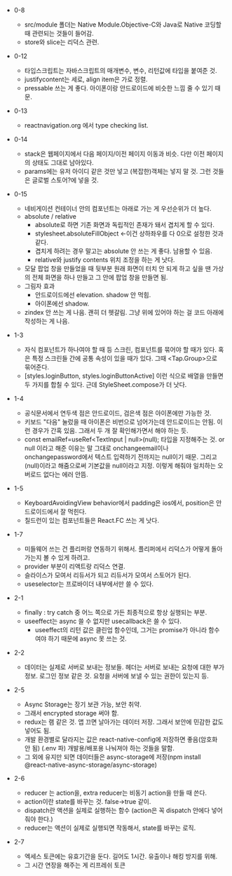 - 0-8
  - src/module 폴더는 Native Module.Objective-C와 Java로 Native 코딩할 때 관련되는 것들이 들어감.
  - store와 slice는 리덕스 관련.
- 0-12
  - 타입스크립트는 자바스크립트의 매개변수, 변수, 리턴값에 타입을 붙여준 것.
  - justifycontent는 세로, align item은 가로 정렬.
  - pressable 쓰는 게 좋다. 아이폰이랑 안드로이드에 비슷한 느낌 줄 수 있기 때문.
- 0-13
  - reactnavigation.org 에서 type checking list.
- 0-14
  - stack은 웹페이지에서 다음 페이지/이전 페이지 이동과 비슷. 다만 이전 페이지의 상태도 그대로 남아있다.
  - params에는 유저 아이디 같은 것만 넣고 (복잡한)객체는 넣지 말 것. 그런 것들은 글로벌 스토어?에 넣을 것.
- 0-15

  - 네비게이션 컨테이너 안의 컴포넌트는 아래로 가는 게 우선순위가 더 높다.
  - absolute / relative
    - absolute로 하면 기존 화면과 독립적인 존재가 돼서 겹치게 할 수 있다.
    - stylesheet.absoluteFillObject
      <-이건 상하좌우를 다 0으로 설정한 것과 같다.
    - 겹치게 하려는 경우 말고는 absolute 안 쓰는 게 좋다. 남용할 수 있음.
    - relative와 justify contents 위치 조정을 하는 게 낫다.
  - 모달 팝업 창을 만들었을 때 뒷부분 원래 화면이 터치 안 되게 하고 싶을 땐 가상의 전체 화면을 하나 만들고 그 안에 팝업 창을 만들면 됨.
  - 그림자 효과
    - 안드로이드에선 elevation. shadow 안 먹힘.
    - 아이폰에선 shadow.
  - zindex 안 쓰는 게 나음. 괜히 더 헷갈림. 그냥 위에 있어야 하는 걸 코드 아래에 작성하는 게 나음.

- 1-3

  - 자식 컴포넌트가 하나여야 할 때 등 스크린, 컴포넌트를 묶어야 할 때가 있다. 혹은 특정 스크린들 간에 공통 속성이 있을 때가 있다. 그때 <Tap.Group>으로 묶어준다.
  - [styles.loginButton, styles.loginButtonActive] 이런 식으로 배열을 만들면 두 가지를 합칠 수 있다. 근데 StyleSheet.compose가 더 낫다.

- 1-4

  - 공식문서에서 연두색 점은 안드로이드, 검은색 점은 아이폰에만 가능한 것.
  - 키보드 "다음" 눌렀을 때 아이폰은 비번으로 넘어가는데 안드로이드는 안됨. 이런 경우가 간혹 있음. 그래서 두 개 잘 확인해가면서 해야 하는 듯.
  - const emailRef=useRef<TextInput | null>(null);
    타입을 지정해주는 것. or null 이라고 해준 이유는 말 그대로 onchangeemail이나 onchangepassword에서 텍스트 입력하기 전까지는 null이기 때문. 그리고 (null)이라고 해줌으로써 기본값을 null이라고 지정. 이렇게 해줘야 일치하는 오버로드 없다는 에러 안뜸.

- 1-5

  - KeyboardAvoidingView behavior에서 padding은 ios에서, position은 안드로이드에서 잘 먹힌다.
  - 칠드런이 있는 컴포넌트들은 React.FC 쓰는 게 낫다.

- 1-7

  - 미들웨어 쓰는 건 플리퍼랑 연동하기 위해서. 플리퍼에서 리덕스가 어떻게 돌아가는지 볼 수 있게 하려고.
  - provider 부분이 리액트랑 리덕스 연결.
  - 슬라이스가 모여서 리듀서가 되고 리듀서가 모여서 스토어가 된다.
  - useselector는 프로바이더 내부에서만 쓸 수 있다.

- 2-1

  - finally : try catch 중 어느 쪽으로 가든 최종적으로 항상 실행되는 부분.
  - useeffect는 async 쓸 수 없지만 usecallback은 쓸 수 있다.
    - useeffect의 리턴 값은 클린업 함수인데, 그거는 promise가 아니라 함수여야 하기 때문에 async 못 쓰는 것.

- 2-2

  - 데이터는 실제로 서버로 보내는 정보들. 헤더는 서버로 보내는 요청에 대한 부가 정보. 로그인 정보 같은 것. 요청을 서버에 보낼 수 있는 권한이 있는지 등.

- 2-5

  - Async Storage는 장기 보관 가능, 보안 취약.
  - 그래서 encrypted storage 써야 함.
  - redux는 램 같은 것. 앱 끄면 날아가는 데이터 저장. 그래서 보안에 민감한 값도 넣어도 됨.
  - 개발 환경별로 달라지는 값은 react-native-config에 저장하면 좋음(암호화 안 됨) (.env 파)
    개발용/배포용 나눠져야 하는 것들을 말함.
  - 그 외에 유지만 되면 데이터들은 async-storage에 저장(npm install @react-native-async-storage/async-storage)

- 2-6
  - reducer 는 action을, extra reducer는 비동기 action을 만들 때 쓴다.
  - action이란 state를 바꾸는 것. false->true 같이.
  - dispatch란 액션을 실제로 실행하는 함수
    (action은 꼭 dispatch 안에다 넣어줘야 한다.)
  - reducer는 액션이 실제로 실행되면 작동해서, state를 바꾸는 로직.

- 2-7
  - 엑세스 토큰에는 유효기간을 둔다. 길어도 1시간. 유출이나 해킹 방지를 위해. 
  - 그 시간 연장을 해주는 게 리프레쉬 토큰
